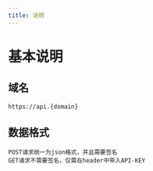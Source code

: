 ```yaml
---
title: 说明
---
```


# 基本说明

## 域名
```
https://api.{domain}
```

## 数据格式
```
POST请求统一为json格式，并且需要签名
GET请求不需要签名，仅需在header中带入API-KEY
```
